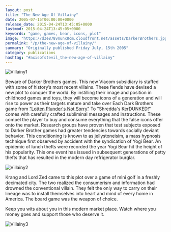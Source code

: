```yaml
---
layout: post
title: "The New Age Of Villainy"
date: 2005-07-15T00:00:00+0000
release_date: 2015-04-24T13:45:05+0000
lastmod: 2015-04-24T13:45:05+0000
keywords: "game, games, bear, icons, plot"
image: "https://d3e878vmunx8cm.cloudfront.net/assets/DarkerBrothers.jpg"
permalink: "/p/the-new-age-of-villainy/"
summary: "Originally published Friday July, 15th 2005"
category: publications
hashtag: "#axisofstevil_the-new-age-of-villainy"
---
```


[id_1]: https://d3e878vmunx8cm.cloudfront.net/assets/DarkerBrothers.jpg "Villainy1"[id_2]: https://d3e878vmunx8cm.cloudfront.net/assets/drclaweegelarge.jpg "Villainy2"[id_3]: https://d3e878vmunx8cm.cloudfront.net/assets/kerdunkdlarge.jpg "Villainy3"
![Villainy1][id_1]

Beware of Darker Brothers games. This new Viacom subsidiary is staffed with some of history’s most recent villains. These fiends have devised a new plot to conquer the world. By instilling their image and position in childhood games and toys, they will become icons of a generation and will rise to power as their targets mature and take over
Each Dark Brothers game from [“Lotten Plunder's Not Sorry”](https://d3e878vmunx8cm.cloudfront.net/assets/tvcap100843.gif "“Lotten Plunder's Not Sorry”") To "Shredda's KerDUNKED!" comes with carefully crafted subliminal messages and instructions. These compel the player to buy and consume everything that the false icons offer onto the market. Research groups have proven that test subjects exposed to Darker Brother games had greater tendencies towards socially deviant behavior. This conditioning is known to as jellystoneisim, a mass hypnosis technique first observed by accident with the syndication of Yogi Bear. An epidemic of lunch thefts were recorded the year Yogi Bear hit the height of his popularity. This one event has issued in subsequent generations of petty thefts that has resulted in the modern day refrigerator burglar.

![Villainy2][id_2]

Krang and Lord Zed came to this plot over a game of mini golf in a freshly decimated city. The two realized the consumerism and information had drowned the conventional villain. They felt the only way to carry on their lineage was to install themselves into heart and mind of every home in America. The board game was the weapon of choice.

Keep you wits about you in this modern market place. Watch where you money goes and support those who deserve it.

![Villainy3][id_3]
